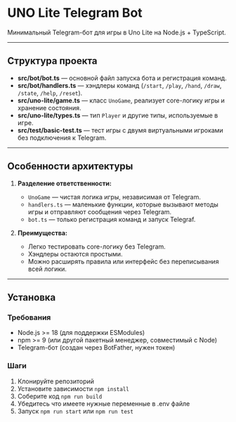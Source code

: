 # UNO Lite Telegram Bot

Минимальный Telegram-бот для игры в Uno Lite на Node.js + TypeScript.

---

## Структура проекта

- **src/bot/bot.ts** — основной файл запуска бота и регистрация команд.  
- **src/bot/handlers.ts** — хэндлеры команд (`/start`, `/play`, `/hand`, `/draw`, `/state`, `/help`, `/reset`).  
- **src/uno-lite/game.ts** — класс `UnoGame`, реализует core-логику игры и хранение состояния.  
- **src/uno-lite/types.ts** — тип `Player` и другие типы, используемые в игре.  
- **src/test/basic-test.ts** — тест игры с двумя виртуальными игроками без подключения к Telegram.

---

## Особенности архитектуры

1. **Разделение ответственности:**
   - `UnoGame` — чистая логика игры, независимая от Telegram.
   - `handlers.ts` — маленькие функции, которые вызывают методы игры и отправляют сообщения через Telegram.
   - `bot.ts` — только регистрация команд и запуск Telegraf.

2. **Преимущества:**
   - Легко тестировать core-логику без Telegram.
   - Хэндлеры остаются простыми.
   - Можно расширять правила или интерфейс без переписывания всей логики.

---

## Установка

### Требования

- Node.js >= 18 (для поддержки ESModules)
- npm >= 9 (или другой пакетный менеджер, совместимый с Node)
- Telegram-бот (создан через BotFather, нужен токен)

### Шаги

1. Клонируйте репозиторий
2. Установите зависимости `npm install`
3. Соберите код `npm run build`
4. Убедитесь что имеете нужные переменные в .env файле
5. Запуск `npm run start` или `npm run test`